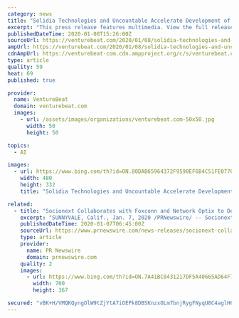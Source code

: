 ```yaml
---
category: news
title: "Solidia Technologies and Uncountable Accelerate Development of Next-Generation Concrete Manufacturing with Data Science and AI"
excerpt: "This press release features multimedia. View the full release here: https://www.businesswire.com/news/home/20200108005200/en/ CO2-cured Solidia Concrete lowers the carbon footprint of concrete up to 70% (Photo: Business Wire) Employing data science, machine learning and Artificial Intelligence (AI), Uncountable’s web platform and service ..."
publishedDateTime: 2020-01-08T15:26:00Z
sourceUrl: https://venturebeat.com/2020/01/08/solidia-technologies-and-uncountable-accelerate-development-of-next-generation-concrete-manufacturing-with-data-science-and-ai/
ampUrl: https://venturebeat.com/2020/01/08/solidia-technologies-and-uncountable-accelerate-development-of-next-generation-concrete-manufacturing-with-data-science-and-ai/amp/
cdnAmpUrl: https://venturebeat-com.cdn.ampproject.org/c/s/venturebeat.com/2020/01/08/solidia-technologies-and-uncountable-accelerate-development-of-next-generation-concrete-manufacturing-with-data-science-and-ai/amp/
type: article
quality: 59
heat: 69
published: true

provider:
  name: VentureBeat
  domain: venturebeat.com
  images:
    - url: /assets/images/organizations/venturebeat.com-50x50.jpg
      width: 50
      height: 50

topics:
  - AI

images:
  - url: https://www.bing.com/th?id=ON.80DAB65964372F9590EF6B4C51FE0770
    width: 480
    height: 332
    title: "Solidia Technologies and Uncountable Accelerate Development of Next-Generation Concrete Manufacturing with Data Science and AI"

related:
  - title: "Socionext Collaborates with Foxconn and Network Optix to Deliver Intelligent and Scalable Edge-AI Solutions for Retail and Manufacturing Markets"
    excerpt: "SUNNYVALE, Calif., Jan. 7, 2020 /PRNewswire/ -- Socionext Inc., a world leading system-on-chip (SoC) solutions provider, has introduced new, intelligent, scalable edge-AI solutions developed in partnership with Foxconn Technology Group and Network Optix Inc. Socionext has partnered closely with Foxconn, a global leader in smart manufacturing ..."
    publishedDateTime: 2020-01-07T06:45:00Z
    sourceUrl: https://www.prnewswire.com/news-releases/socionext-collaborates-with-foxconn-and-network-optix-to-deliver-intelligent-and-scalable-edge-ai-solutions-for-retail-and-manufacturing-markets-300982215.html
    type: article
    provider:
      name: PR Newswire
      domain: prnewswire.com
    quality: 2
    images:
      - url: https://www.bing.com/th?id=ON.7A41BC0431217DF5A40665AD64F7C27A
        width: 700
        height: 367

secured: "vBK+H/VMQKQyngOlW9tZjYtA7iOEPk8DBSKnzxOLm7bnjRygFNyqU8C4aglHCz25+JUPnCuG82iNhS20WmspTOr9yaSbMYxa7T3KbSLtUXkTydaP9CzSUTwcGhBkR4BOkE4eSN+3RJeJ74zs3FPj+5MYBTvchC4V459VnPK4la0jqoseS9ARu2ZmDMKrHmL8RoXa4v0Z0IMnI0Y4Y6g14t/QrPBjOLdWB49jVTSiCdy3c8mfS5mYkyUbpGPTTWW0oTZ6IG6cBFVqzNBDT0Ngvg==;TtCElpJXKYwwNUCVm6ONyQ=="
---
```


